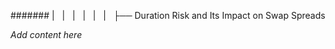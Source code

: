 ####### |   |   |   |   |   |   ├── Duration Risk and Its Impact on Swap Spreads

*Add content here*
